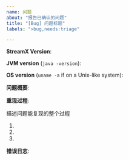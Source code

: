 ```yaml
---
name: 问题
about: "报告已确认的问题"
title: "[Bug] 问题标题"
labels: ">bug,needs:triage"

---
```


**StreamX Version**:

**JVM version** (`java -version`):

**OS version** (`uname -a` if on a Unix-like system):

**问题概要**:

**重现过程**:

描述问题能复现的整个过程

1.
2.
3.

**错误日志**:

